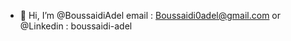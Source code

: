 - 👋 Hi, I’m @BoussaidiAdel
email : Boussaidi0adel@gmail.com or @Linkedin : boussaidi-adel

<!---
BoussaidiAdel/BoussaidiAdel is a ✨ special ✨ repository because its `README.md` (this file) appears on your GitHub profile.
You can click the Preview link to take a look at your changes.
--->
